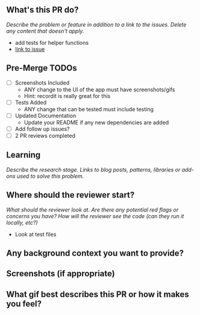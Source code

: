 ## What's this PR do?

_Describe the problem or feature in addition to a link to the issues. Delete any content that doesn't apply._

- add tests for helper functions
- [link to issue](https://github.com/kamos1/handout/issues/21)

## Pre-Merge TODOs
 - [ ] Screenshots Included
    - ANY change to the UI of the app must have screenshots/gifs
    - Hint: recordit is really great for this
 - [ ] Tests Added
   - ANY change that can be tested must include testing
 - [ ] Updated Documentation
   - Update your README if any new dependencies are added
 - [ ] Add follow up issues?
 - [ ] 2 PR reviews completed

## Learning

_Describe the research stage._
_Links to blog posts, patterns, libraries or add-ons used to solve this problem._

## Where should the reviewer start?

_What should the reviewer look at. Are there any potential red flags or concerns you have? How will the reviewer see the code (can they run it locally, etc?)_

- Look at test files

## Any background context you want to provide?

## Screenshots (if appropriate)

## What gif best describes this PR or how it makes you feel?
